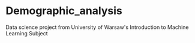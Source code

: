 # Demographic_analysis
Data science project from University of Warsaw's Introduction to Machine Learning Subject
